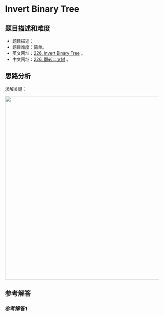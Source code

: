 # Invert Binary Tree

## 题目描述和难度
+ 题目描述：
+ 题目难度：简单。
+ 英文网址：[226. Invert Binary Tree](https://leetcode.com/problems/invert-binary-tree/description/)  。
+ 中文网址：[226. 翻转二叉树](https://leetcode-cn.com/problems/invert-binary-tree/description/)  。
## 思路分析
求解关键：

<img src="https://liweiwei1419.github.io/images/leetcode-solution/" width="600">

## 参考解答
### 参考解答1

```java

```